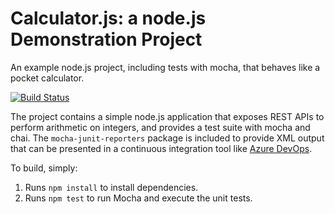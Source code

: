 Calculator.js: a node.js Demonstration Project
==============================================
An example node.js project, including tests with mocha, that behaves like
a pocket calculator.

[![Build Status](http://dev.azure.com/davidrouxelH5SVC/Agile%20Panning/_apis/build/status/davidrouxel.calculator?branchName=master)](https://dev.azure.com/davidrouxelH5SVC/Agile%20Panning/_build/latest?definitionId=3&branchName=master)

The project contains a simple node.js application that exposes REST APIs
to perform arithmetic on integers, and provides a test suite with mocha
and chai.  The `mocha-junit-reporters` package is included to provide XML
output that can be presented in a continuous integration tool like
[Azure DevOps](https://azure.com/devops).

To build, simply:

1. Runs `npm install` to install dependencies.
2. Runs `npm test` to run Mocha and execute the unit tests.



